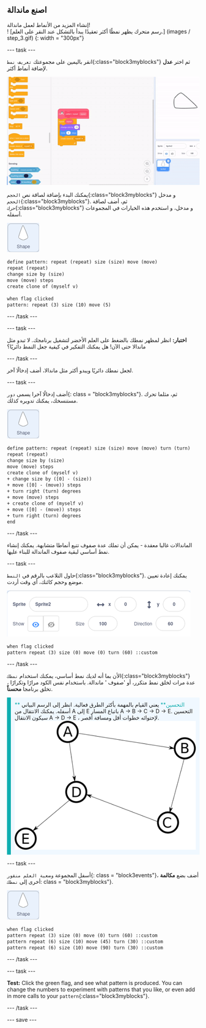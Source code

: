 ## اصنع ماندالة

<div style="display: flex; flex-wrap: wrap">
<div style="flex-basis: 200px; flex-grow: 1; margin-right: 15px;">
إنشاء المزيد من الأنماط لعمل ماندالة!
</div>
<div>
! [رسم متحرك يظهر نمطًا أكثر تعقيدًا يبدأ بالتشكل عند النقر على العلم.] (images / step_3.gif) {: width = "300px"}
</div>
</div>

--- task ---

انقر باليمين على مجموعتك `تعريف نمط`{:class="block3myblocks"} ثم اختر **عدل** لإضافة أنماط أكثر.

![Animation showing the editing of 'my blocks' to add in extra parameters.](images/edit-parameter.gif)

يمكنك البدء بإضافة لصاقة نص `الحجم`{:class="block3myblocks"} و مدخل `الحجم`{:class="block3myblocks"}. ثم، أضف لصاقة `حرك`{:class="block3myblocks"} و مدخل، و استخدم هذه الخيارات في المجموعات أسفله.

![The shape sprite.](images/shape_sprite.png)

```blocks3
define pattern: repeat (repeat) size (size) move (move)
repeat (repeat)
change size by (size)
move (move) steps
create clone of (myself v)

when flag clicked
pattern: repeat (3) size (10) move (5)
```

--- /task ---

--- task ---

**اختبار:** انظر لمظهر نمطك بالضغط على العلم الأخضر لتشغيل برنامجك. لا تبدو مثل ماندالا حتى الآن! هل يمكنك التفكير في كيفية جعل النمط دائريًا؟

--- /task ---

لجعل نمطك دائريًا ويبدو أكثر مثل ماندالا، أضف إدخالًا آخر.

--- task ---

أضف إدخالًا آخرا يسمى `دور`{: class = "block3myblocks"}. ثم، مثلما تحرك مستنسخك، يمكنك تدويره كذلك.

![The shape sprite.](images/shape_sprite.png)

```blocks3
define pattern: repeat (repeat) size (size) move (move) turn (turn)
repeat (repeat)
change size by (size)
move (move) steps
create clone of (myself v)
+ change size by ([0] - (size))
+ move ([0] - (move)) steps
+ turn right (turn) degrees
+ move (move) steps
+ create clone of (myself v)
+ move ([0] - (move)) steps
+ turn right (turn) degrees
end
```

--- /task ---

الماندالات غالبا معقدة - يمكن أن تملك عدة صفوف تتبع أنماطا متشابهة. يمكنك إنشاء نمط أساسي لبقية صفوف الماندالة للبناء عليها.

--- task ---

حاول التلاعب بالرقم في `النمط`{:class="block3myblocks"}. يمكنك إعادة تعيين موضع وحجم كائنك، أي وقت أردت.

![Image of the sprites' attribute box with the size, x coordinate, and y coordinate all set to zero.](images/reset-attributes.png)

```blocks3
when flag clicked
pattern repeat (3) size (0) move (0) turn (60) ::custom
```

--- /task ---


الأن بما أنه لديك نمط أساسي، يمكنك استخدام `نمطك`{:class="block3myblocks"} عدة مرات لخلق نمط متكرر، أو 'صفوف ' ماندالة. باستخدام نفس الكود مرارًا وتكرارًا ، تخلق برنامجا **محسناً**.

<p style="border-left: solid; border-width:10px; border-color: #0faeb0; background-color: aliceblue; padding: 10px;">
<span style="color: #0faeb0">** التحسين**</span> يعني القيام بالمهمة بأكثر الطرق فعالية. انظر إلى الرسم البياني أسفله. يمكنك الانتقال من A إلى E باتباع المسار A -> B -> C -> D -> E. التحسين سيكون الانتقال A -> D -> E ، لإحتوائه خطوات أقل ومسافة أقصر.
<img src="images/map.png">
</p>

--- task ---

أسفل المجموعة `وضعية العلم منقور`{: class = "block3events"}، أضف بضع **مكالمة** أخرى إلى `نمطك`: class = "block3myblocks"}.

![The shape sprite.](images/shape_sprite.png)

```blocks3
when flag clicked
pattern repeat (3) size (0) move (0) turn (60) ::custom
pattern repeat (6) size (10) move (45) turn (30) ::custom
pattern repeat (6) size (10) move (90) turn (30) ::custom
```

--- /task ---

--- task ---

**Test:** Click the green flag, and see what pattern is produced. You can change the numbers to experiment with patterns that you like, or even add in more calls to your `pattern`{:class="block3myblocks"}.

--- /task ---

--- save ---
